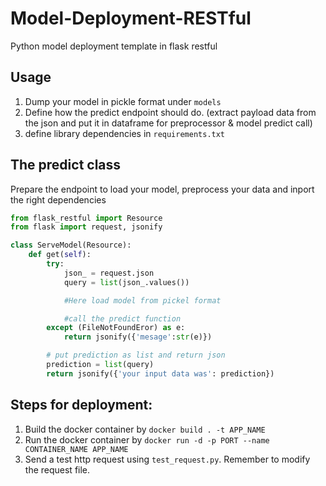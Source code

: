 # Model-Deployment-RESTful
Python model deployment template in flask restful

## Usage

1. Dump your model in pickle format under `models`
2. Define how the predict endpoint should do. (extract payload data from the json and put it in dataframe for preprocessor & model predict call)
3. define library dependencies in `requirements.txt`


## The predict class

Prepare the endpoint to load your model, preprocess your data and inport the right dependencies

```python
from flask_restful import Resource
from flask import request, jsonify

class ServeModel(Resource):
    def get(self):
        try:
            json_ = request.json
            query = list(json_.values())

            #Here load model from pickel format

            #call the predict function
        except (FileNotFoundEror) as e:
            return jsonify({'mesage':str(e)})

        # put prediction as list and return json
        prediction = list(query)
        return jsonify({'your input data was': prediction})
```

## Steps for deployment:

1. Build the docker container by `docker build . -t APP_NAME`
2. Run the docker container by `docker run -d -p PORT --name CONTAINER_NAME APP_NAME`
3. Send a test http request using `test_request.py`. Remember to modify the request file. 
